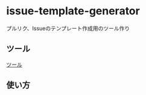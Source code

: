 # issue-template-generator
プルリク、Issueのテンプレート作成用のツール作り


## ツール
[ツール](http://nyamogera.github.io/issue-template-generator)


## 使い方

